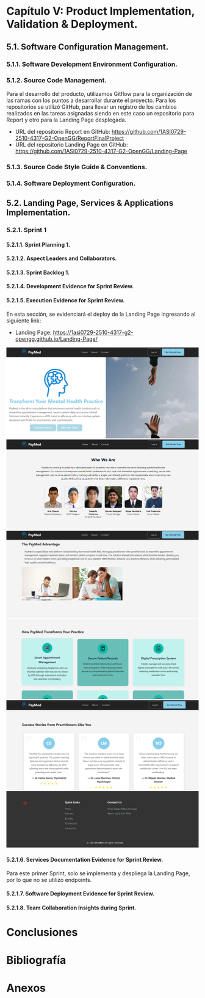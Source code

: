 # Capítulo V: Product Implementation, Validation & Deployment.
## 5.1. Software Configuration Management.



### 5.1.1. Software Development Environment Configuration.



### 5.1.2. Source Code Management.

Para el desarrollo del producto, utilizamos Gitflow para la organización de las ramas con los puntos a desarrollar durante el proyecto.
Para los repositorios se utilizó GitHub, para llevar un registro de los cambios realizados en las tareas asignadas siendo en este caso un repositorio para Report y otro para la Landing Page desplegada.

- URL del repositorio Report en GitHub: https://github.com/1ASI0729-2510-4317-G2-OpenGG/ReportFinalProject
- URL del repositorio Landing Page en GitHub: https://github.com/1ASI0729-2510-4317-G2-OpenGG/Landing-Page

### 5.1.3. Source Code Style Guide & Conventions.



### 5.1.4. Software Deployment Configuration.



## 5.2. Landing Page, Services & Applications Implementation.



### 5.2.1. Sprint 1



#### 5.2.1.1. Sprint Planning 1.



#### 5.2.1.2. Aspect Leaders and Collaborators.



#### 5.2.1.3. Sprint Backlog 1.



#### 5.2.1.4. Development Evidence for Sprint Review.



#### 5.2.1.5. Execution Evidence for Sprint Review.

En esta sección, se evidenciará el deploy de la Landing Page ingresando al siguiente link: 
- Landing Page: https://1asi0729-2510-4317-g2-opengg.github.io/Landing-Page/

<img src="./assets/evid-1.PNG" alt="evidencia 1">
<img src="./assets/evid-2.PNG" alt="evidencia 2">
<img src="./assets/evid-3.PNG" alt="evidencia 3">
<img src="./assets/evid-4.PNG" alt="evidencia 4">
<img src="./assets/evid-5.PNG" alt="evidencia 5">
<img src="./assets/evid-6.PNG" alt="evidencia 6">

#### 5.2.1.6. Services Documentation Evidence for Sprint Review.

Para este primer Sprint, solo se implementa y despliega la Landing Page, por lo que no se utilizó endpoints.

#### 5.2.1.7. Software Deployment Evidence for Sprint Review.



#### 5.2.1.8. Team Collaboration Insights during Sprint.



# Conclusiones



# Bibliografía



# Anexos